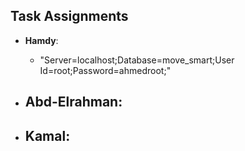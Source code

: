 ## Task Assignments

- **Hamdy**:
  - "Server=localhost;Database=move_smart;User Id=root;Password=ahmedroot;"

  ##

- **Abd-Elrahman**:
  - 

  ##

- **Kamal**:
  - 